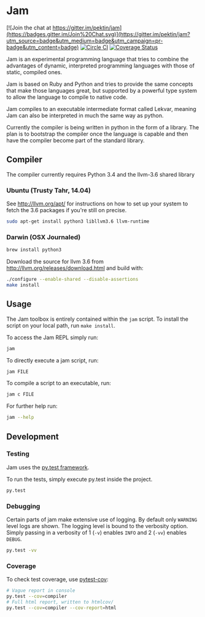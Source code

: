 # Jam

[![Join the chat at https://gitter.im/pektin/jam](https://badges.gitter.im/Join%20Chat.svg)](https://gitter.im/pektin/jam?utm_source=badge&utm_medium=badge&utm_campaign=pr-badge&utm_content=badge)
[![Circle CI](https://circleci.com/gh/pektin/jam.svg?style=svg)](https://circleci.com/gh/pektin/jam)
[![Coverage Status](https://coveralls.io/repos/pektin/jam/badge.svg?branch=master&service=github)](https://coveralls.io/github/pektin/jam?branch=master)

Jam is an experimental programming language that tries to combine the advantages
of dynamic, interpreted programming languages with those of static, compiled
ones.

Jam is based on Ruby and Python and tries to provide the same concepts that make
those languages great, but supported by a powerful type system to allow the
language to compile to native code.

Jam compiles to an executable intermediate format called Lekvar, meaning Jam can
also be interpreted in much the same way as python.

Currently the compiler is being written in python in the form of a library. The
plan is to bootstrap the compiler once the language is capable and then have the
compiler become part of the standard library.

## Compiler

The compiler currently requires Python 3.4 and the llvm-3.6 shared library

### Ubuntu (Trusty Tahr, 14.04)

See http://llvm.org/apt/ for instructions on how to set up your system to fetch
the 3.6 packages if you're still on precise.

```bash
sudo apt-get install python3 libllvm3.6 llvm-runtime
```

### Darwin (OSX Journaled)

```bash
brew install python3
```

Download the source for llvm 3.6 from http://llvm.org/releases/download.html
and build with:

```bash
./configure --enable-shared --disable-assertions
make install
```

## Usage

The Jam toolbox is entirely contained within the `jam` script. To install the
script on your local path, run `make install`.

To access the Jam REPL simply run:

```bash
jam
```

To directly execute a jam script, run:

```bash
jam FILE
```

To compile a script to an executable, run:

```bash
jam c FILE
```

For further help run:

```bash
jam --help
```

## Development

### Testing

Jam uses the [py.test framework](http://pytest.org/).

To run the tests, simply execute py.test inside the project.

```bash
py.test
```

### Debugging

Certain parts of jam make extensive use of logging. By default only `WARNING`
level logs are shown. The logging level is bound to the verbosity option. Simply
passing in a verbosity of 1 (`-v`) enables `INFO` and 2 (`-vv`) enables `DEBUG`.

```bash
py.test -vv
```

### Coverage

To check test coverage, use
[pytest-cov](https://github.com/pytest-dev/pytest-cov):

```bash
# Vague report in console
py.test --cov=compiler
# Full html report, written to htmlcov/
py.test --cov=compiler --cov-report=html
```
